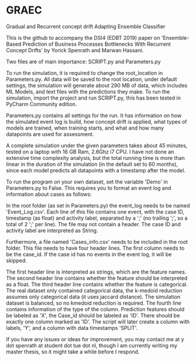 # GRAEC
Gradual and Recurrent concept drift Adapting Ensemble Classifier

This is the github to accompany the DSI4 (EDBT 2019) paper on 'Ensemble-Based Prediction of Business Processes Bottlenecks With Recurrent Concept Drifts' by Yorick Spenrath and Marwan Hassani.

Two files are of main importance: SCRIPT.py and Parameters.py

To run the simulation, it is required to change the root_location in Parameters.py. All data will be saved to the root location, under default settings, the simulation will generate about 290 MB of data, which includes ML Models, and text files with the predictions they make. To run the simulation, import the project and run SCRIPT.py, this has been tested in PyCharm Community edition.

Parameters.py contains all settings for the run. It has information on how the simulated event log is build, how concept drift is applied, what types of models are trained, when training starts, and what and how many datapoints are used for assessment.

A complete simulation under the given parameters takes about 45 minutes, tested on a laptop with 16 GB Ram, 2.6Ghz i7 CPU. I have not done an extensive time complexity analysis, but the total running time is more than linear in the duration of the simulation (in the default set to 60 months), since each model predicts all datapoints with a timestamp after the model.

To run the program on your own dataset, set the variable 'Demo' in Parameters.py to False. This requires you to format an event log and information about cases as follows:

In the root folder (as set in Parameters.py) the event_log needs to be named 'Event_Log.csv'. Each line of this file contains one event, with the case ID, timestamp (as float) and activity label, separated by a ';' (no trailing ';', so a total of 2 ';' per line). The file may not contain a header. The case ID and activity label are interpreted as String.

Furthermore, a file named 'Cases_info.csv' needs to be included in the root folder. This file needs to have four header lines. The first column needs to be the case_id. If the case id has no events in the event log, it will be skipped.

The first header line is interpreted as strings, which are the feature names.
The second header line contains whether the feature should be interpreted as a float.
The third header line contains whether the feature is categorical. The real dataset only contained categorical data, the k-medoid reduction assumes only categorical data (it uses jaccard distance). The simulation dataset is balanced, so no kmedoid reduction is required.
The fourth line contains information of the type of the column. Prediction features should be labeled as 'X', the Case_id should be labeled as 'ID'. There should be exactly one column marked as 'ID'. The script will later create a column with labels, 'Y', and a column with data timestamps 'SPLIT'.

If you have any issues or ideas for improvement, you may contact me at y dot spenrath at student dot tue dot nl, though I am currently writing my master thesis, so it might take a while before I respond.
